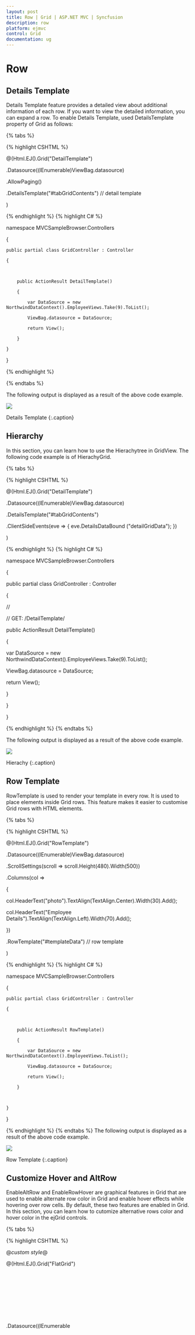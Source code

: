 ```yaml
---
layout: post
title: Row | Grid | ASP.NET MVC | Syncfusion
description: row
platform: ejmvc
control: Grid
documentation: ug
---
```


# Row

## Details Template

Details Template feature provides a detailed view about additional information of each row. If you want to view the detailed information, you can expand a row. To enable Details Template, used DetailsTemplate property of Grid as follows:


{% tabs %}
 
{% highlight  CSHTML %}

<script id="tabGridContents" type="text/x-jsrender">

    <div id="contact{{:EmployeeID}}" style="font-weight:bold; padding:5px;">

        <div id="cont">

            contact:{{:Address}}<br />

            city:{{:City}}<br />

            Country:{{:Country}}<br />

            phone:{{:HomePhone}}<br />

        </div>

    </div>

</script>

@(Html.EJ().Grid<EmployeeView>("DetailTemplate")

.Datasource((IEnumerable<object>)ViewBag.datasource)

.AllowPaging()

   .DetailsTemplate("#tabGridContents") // detail template

 )


{% endhighlight  %}
{% highlight C# %}




namespace MVCSampleBrowser.Controllers

{

    public partial class GridController : Controller

    {



        public ActionResult DetailTemplate()

        {

            var DataSource = new NorthwindDataContext().EmployeeViews.Take(9).ToList();

            ViewBag.datasource = DataSource;

            return View();

        }

    }

}


{% endhighlight  %}

{% endtabs %} 


The following output is displayed as a result of the above code example.



![](Row_images/Row_img1.png)

Details Template
{:.caption}



## Hierarchy



In this section, you can learn how to use the Hierachytree in GridView. The following code example is of HierachyGrid.


{% tabs %}

{% highlight  CSHTML %}

@(Html.EJ().Grid<EmployeeView>("DetailTemplate")

.Datasource((IEnumerable<object>)ViewBag.datasource)

.DetailsTemplate("#tabGridContents")

.ClientSideEvents(eve => { eve.DetailsDataBound ("detailGridData"); })

)

<script src="~/Scripts/jsondata.min.js"></script>

<script id="tabGridContents" type="text/x-jsrender">

	<div class="tabcontrol" id="Test">

	<div id="detailGrid">

	</div>

		<label id="employeeDet" style="display: none">{{:EmployeeID}}</label>

	</div>

</script>

<script type="text/javascript">

	function detailGridData(e) {

	var filteredData = e.detailsElement.find("#employeeDet").text();

	// the datasource "window.ordersView" is referred from jsondata.min.js

	var data = ej.DataManager(window.ordersView).executeLocal(ej.Query().where("EmployeeID", "equal", parseInt(filteredData), true));

	e.detailsElement.find("#detailGrid").ejGrid({

	dataSource: data,

	});

	}

</script>


{% endhighlight  %}
{% highlight C# %}

namespace MVCSampleBrowser.Controllers

{

public partial class GridController : Controller

{

//

// GET: /DetailTemplate/



public ActionResult DetailTemplate()

{

var DataSource = new NorthwindDataContext().EmployeeViews.Take(9).ToList();

ViewBag.datasource = DataSource;

return View();

}

}

}



{% endhighlight  %}
{% endtabs %}  

The following output is displayed as a result of the above code example.



![](Row_images/Row_img2.png)

Hierachy
{:.caption}

## Row Template

RowTemplate is used to render your template in every row. It is used to place elements inside Grid rows. This feature makes it easier to customise Grid rows with HTML elements.


{% tabs %}
  
{% highlight  CSHTML %}

<script id="templateData" type="text/x-jsrender">

<tr>

<td class="photo">

<img style="width:130px;height: 160px" src="http://js.syncfusion.com/demos/web/themes/images/Employees//{{:EmployeeID}}.png" alt="{{:EmployeeID}}" />

</td>

<td class="details">

<table class="CardTable" cellpadding="3" cellspacing="6">

<colgroup>

<col width="50%">

<col width="50%">

</colgroup>

<tbody>

<tr>

<td class="CardHeader">First Name: </td>

<td style="padding:20px">{{:FirstName}} </td>

</tr>

<tr>



<td class="CardHeader">

Birth Date:

</td>

<td style="padding:20px">

{{:BirthDate.toLocaleDateString()}}

</td>

</tr>

<tr>



<td class="CardHeader">

Hire Date:

</td>

<td style="padding:20px">

{{:HireDate.toLocaleDateString()}}

</td>

</tr>

</tbody>

</table>

</td>

</tr>

</script>

<style>

.CardHeader {

font-weight:bold;

font-size:14px;

padding:20px;

}

</style>



@(Html.EJ().Grid<EmployeeView>("RowTemplate")

.Datasource((IEnumerable<object>)ViewBag.datasource)

.ScrollSettings(scroll => scroll.Height(480).Width(500))

.Columns(col =>

{

col.HeaderText("photo").TextAlign(TextAlign.Center).Width(30).Add();

col.HeaderText("Employee Details").TextAlign(TextAlign.Left).Width(70).Add();

})

.RowTemplate("#templateData")    // row template

)

{% endhighlight  %}
{% highlight C# %}

namespace MVCSampleBrowser.Controllers

{

	public partial class GridController : Controller

	{



		public ActionResult RowTemplate()

		{

			var DataSource = new NorthwindDataContext().EmployeeViews.ToList();

			ViewBag.datasource = DataSource;

			return View();

		}



	}

}



{% endhighlight  %}
{% endtabs %}
The following output is displayed as a result of the above code example.



![](Row_images/Row_img3.png)

Row Template
{:.caption}

## Customize Hover and AltRow 

EnableAltRow and EnableRowHover are graphical features in Grid that are used to enable alternate row color in Grid and enable hover effects while hovering over row cells. By default, these two features are enabled in Grid. In this section, you can learn how to cutomize alternative rows color and hover color in the ejGrid controls.



{% tabs %}
 
{% highlight  CSHTML %}

@*custom style*@

<style>

.e-grid .e-alt_row {

        background-color: lightgreen !important;

    }



.e-grid .e-hover {

        background: black !important;

    }

</style>



@(Html.EJ().Grid<OrdersView>("FlatGrid")

.Datasource((IEnumerable<object>)ViewBag.datasource)

    .AllowPaging()

    .PageSettings(page => page.PageSize(5))

.EnableAltRow (true)

    .EnableRowHover(true)

    )


{% endhighlight  %}
{% highlight C# %}

namespace MVCSampleBrowser.Controllers

{

    public partial class GridController : Controller

    {

        public ActionResult Default()

        {

            var DataSource = new NorthwindDataContext().OrdersViews.ToList();

            ViewBag.datasource = DataSource;

            return View();

        }

    }

}


{% endhighlight  %}

{% endtabs %} 
The following output is displayed as a result of the above code example.



![](Row_images/Row_img4.png)

Customize hover and altrow
{:.caption}

